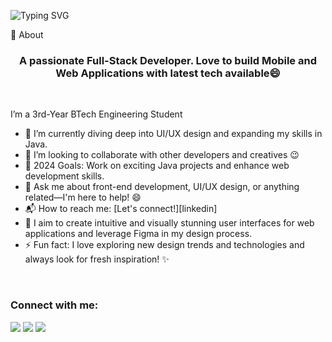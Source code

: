 ![Typing SVG](https://readme-typing-svg.herokuapp.com?font=Architects+Daughter&color=FFFFFF&size=30&lines=Hey!+It's+Khushi!+👋;I'm+a+Front+End+Developer;Learning+UI/UX+and+Java;;Building+Intuitive+Interfaces)

<!-- <h1 align="center">Hi 👋, It's me Khushi</h1> -->

🧐 About

<h3 align="center">A passionate Full-Stack Developer. Love to build Mobile and Web Applications with latest tech available😄
</h3>

<br>

I’m a 3rd-Year BTech Engineering Student
- 🌱 I’m currently diving deep into UI/UX design and expanding my skills in Java.<br>
- 👯 I’m looking to collaborate with other developers and creatives :wink:
- 🥅 2024 Goals: Work on exciting Java projects and enhance web development skills.
- 💬 Ask me about front-end development, UI/UX design, or anything related—I'm here to help! :smile:
- 📬 How to reach me: [Let's connect!][linkedin]
- 🧗 I aim to create intuitive and visually stunning user interfaces for web applications and leverage Figma in my design process.
- ⚡ Fun fact: I love exploring new design trends and technologies and always look for fresh inspiration! ✨

</br>

<h3 align="left">Connect with me:</h3>
  <p>
    <a href="www.linkedin.com/in/khushi-sharma-4b582327b" target="_blank"><img src="https://img.shields.io/badge/-LinkedIn-222222?style=flat-square&logo=Linkedin&logoColor=white&link=https://www.linkedin.com/in/hgdsandakalum/)](https://www.linkedin.com/in/hgdsandakalum/"></a>
  <a href="" target="_blank"><img src="https://img.shields.io/badge/-HackerRank-222222?style=flat-square&logo=HackerRank&logoColor=white&link=https://www.hackerrank.com/h_g_d_sandakalum)](https://www.hackerrank.com/h_g_d_sandakalum"></a>
    <a href="https://www.instagram.com/_.khushi._0703?igsh=MW1keXYwbmRpNnFhMw==" target="_blank"><img src="https://img.shields.io/badge/Instagram-222222?&style=flat-square&logo=instagram&logoColor=white&link=https://www.instagram.com/_.sanda._)](https://www.instagram.com/_.sanda._/"></a>
    </a>
  </p>
</br>

<!---
KHUSHIsharma2005/KHUSHIsharma2005 is a ✨ special ✨ repository because its `README.md` (this file) appears on your GitHub profile.
You can click the Preview link to take a look at your changes.
--->
